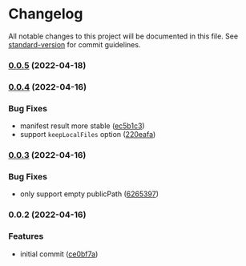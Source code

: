 # Changelog

All notable changes to this project will be documented in this file. See [standard-version](https://github.com/conventional-changelog/standard-version) for commit guidelines.

### [0.0.5](https://github.com/AngusFu/webpack5-cdn-plugin/compare/v0.0.4...v0.0.5) (2022-04-18)

### [0.0.4](https://github.com/AngusFu/webpack5-cdn-plugin/compare/v0.0.3...v0.0.4) (2022-04-16)


### Bug Fixes

* manifest result more stable ([ec5b1c3](https://github.com/AngusFu/webpack5-cdn-plugin/commit/ec5b1c3c08f11ff812944c174b94c812314fe3b8))
* support `keepLocalFiles` option ([220eafa](https://github.com/AngusFu/webpack5-cdn-plugin/commit/220eafa57bf466c5a63f76024ddda4f5a90ad56b))

### [0.0.3](https://github.com/AngusFu/webpack5-cdn-plugin/compare/v0.0.2...v0.0.3) (2022-04-16)


### Bug Fixes

* only support empty publicPath ([6265397](https://github.com/AngusFu/webpack5-cdn-plugin/commit/6265397af8131ae790f15f635359ce8c31a2e80b))

### 0.0.2 (2022-04-16)


### Features

* initial commit ([ce0bf7a](https://github.com/AngusFu/webpack5-cdn-plugin/commit/ce0bf7a46233c5c3bb1d09c6043916ab263b448c))
